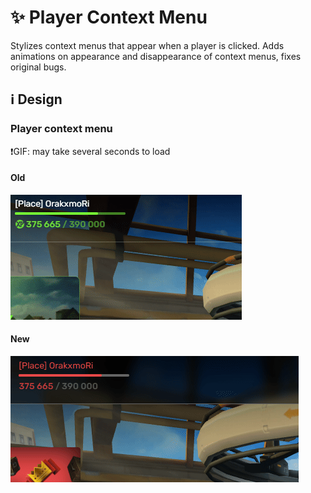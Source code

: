 # ✨ Player Context Menu

Stylizes context menus that appear when a player is clicked. Adds animations on appearance and disappearance of context menus, fixes original bugs.

## ℹ️ Design

### Player context menu

❗GIF: may take several seconds to load

#### Old

![](/images/general/old/playercontextmenu.gif)

#### New

![](/images/general/new/playercontextmenu.gif)

